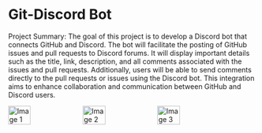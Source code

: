 # Git-Discord Bot

Project Summary:
The goal of this project is to develop a Discord bot that connects GitHub and Discord. The bot will facilitate the posting of GitHub issues and pull requests to Discord forums. It will display important details such as the title, link, description, and all comments associated with the issues and pull requests. Additionally, users will be able to send comments directly to the pull requests or issues using the Discord bot. This integration aims to enhance collaboration and communication between GitHub and Discord users.

<div style="display: flex;">
  <img src="https://github.com/Bentlybro/Git-Discord-Bot/assets/27962737/b57347ac-2774-4709-98f7-348cb27a662a" width="30%" height="30%" alt="Image 1">
  <img src="https://github.com/Bentlybro/Git-Discord-Bot/assets/27962737/132999a1-e620-44b8-9da9-64be9172a439" width="30%" height="30%" alt="Image 2">
  <img src="https://github.com/Bentlybro/Git-Discord-Bot/assets/27962737/5e9f8faa-e3f9-4094-9ad4-2bb746c328f6" width="30%" height="30%" alt="Image 3">
</div>
